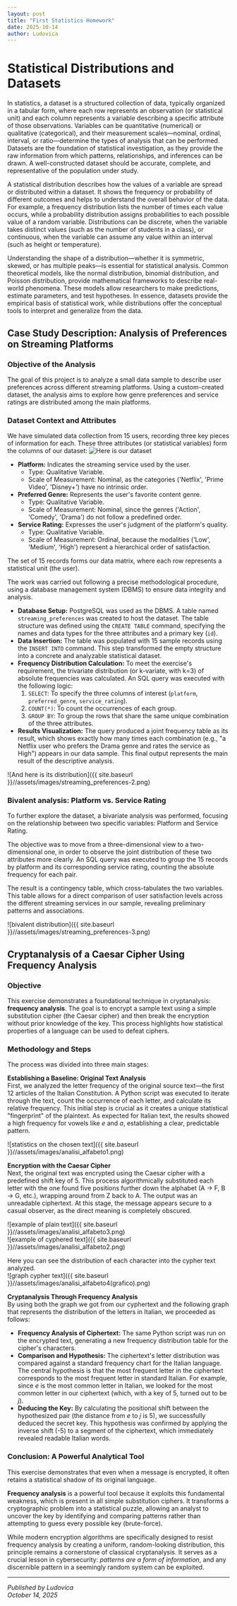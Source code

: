 ```yaml
---
layout: post
title: "First Statistics Homework"
date: 2025-10-14
author: Ludovica
---
```


<h1>Statistical Distributions and Datasets</h1>

In statistics, a dataset is a structured collection of data, typically organized in a tabular form, where each row represents an observation (or statistical unit) and each column represents a variable describing a specific attribute of those observations. Variables can be quantitative (numerical) or qualitative (categorical), and their measurement scales—nominal, ordinal, interval, or ratio—determine the types of analysis that can be performed. Datasets are the foundation of statistical investigation, as they provide the raw information from which patterns, relationships, and inferences can be drawn. A well-constructed dataset should be accurate, complete, and representative of the population under study.

A statistical distribution describes how the values of a variable are spread or distributed within a dataset. It shows the frequency or probability of different outcomes and helps to understand the overall behavior of the data. For example, a frequency distribution lists the number of times each value occurs, while a probability distribution assigns probabilities to each possible value of a random variable. Distributions can be discrete, when the variable takes distinct values (such as the number of students in a class), or continuous, when the variable can assume any value within an interval (such as height or temperature).

Understanding the shape of a distribution—whether it is symmetric, skewed, or has multiple peaks—is essential for statistical analysis. Common theoretical models, like the normal distribution, binomial distribution, and Poisson distribution, provide mathematical frameworks to describe real-world phenomena. These models allow researchers to make predictions, estimate parameters, and test hypotheses. In essence, datasets provide the empirical basis of statistical work, while distributions offer the conceptual tools to interpret and generalize from the data.

<h2>Case Study Description: Analysis of Preferences on Streaming Platforms</h2>

<h3>Objective of the Analysis</h3>
The goal of this project is to analyze a small data sample to describe user preferences across different streaming platforms. Using a custom-created dataset, the analysis aims to explore how genre preferences and service ratings are distributed among the main platforms.

<h3>Dataset Context and Attributes</h3>
We have simulated data collection from 15 users, recording three key pieces of information for each. These three attributes (or statistical variables) form the columns of our dataset:

<img src="{{ site.baseurl }}//assets/images/streaming_preferences-1.png" alt="Here is our dataset">

<ul>
  <li><strong>Platform:</strong> Indicates the streaming service used by the user.
    <ul>
      <li>Type: Qualitative Variable.</li>
      <li>Scale of Measurement: Nominal, as the categories ('Netflix', 'Prime Video', 'Disney+') have no intrinsic order.</li>
    </ul>
  </li>

  <li><strong>Preferred Genre:</strong> Represents the user's favorite content genre.
    <ul>
      <li>Type: Qualitative Variable.</li>
      <li>Scale of Measurement: Nominal, since the genres ('Action', 'Comedy', 'Drama') do not follow a predefined order.</li>
    </ul>
  </li>

  <li><strong>Service Rating:</strong> Expresses the user's judgment of the platform's quality.
    <ul>
      <li>Type: Qualitative Variable.</li>
      <li>Scale of Measurement: Ordinal, because the modalities ('Low', 'Medium', 'High') represent a hierarchical order of satisfaction.</li>
    </ul>
  </li>
</ul>

The set of 15 records forms our data matrix, where each row represents a statistical unit (the user).

The work was carried out following a precise methodological procedure, using a database management system (DBMS) to ensure data integrity and analysis.

<ul>
  <li><strong>Database Setup:</strong> PostgreSQL was used as the DBMS. A table named <code>streaming_preferences</code> was created to host the dataset. The table structure was defined using the <code>CREATE TABLE</code> command, specifying the names and data types for the three attributes and a primary key (<code>id</code>).</li>

  <li><strong>Data Insertion:</strong> The table was populated with 15 sample records using the <code>INSERT INTO</code> command. This step transformed the empty structure into a concrete and analyzable statistical dataset.</li>

  <li><strong>Frequency Distribution Calculation:</strong> To meet the exercise's requirement, the trivariate distribution (or k-variate, with k=3) of absolute frequencies was calculated. An SQL query was executed with the following logic:
    <ol>
      <li><code>SELECT</code>: To specify the three columns of interest (<code>platform</code>, <code>preferred_genre</code>, <code>service_rating</code>).</li>
      <li><code>COUNT(*)</code>: To count the occurrences of each group.</li>
      <li><code>GROUP BY</code>: To group the rows that share the same unique combination of the three attributes.</li>
    </ol>
  </li>

  <li><strong>Results Visualization:</strong> The query produced a joint frequency table as its result, which shows exactly how many times each combination (e.g., "a Netflix user who prefers the Drama genre and rates the service as High") appears in our data sample. This final output represents the main result of the descriptive analysis.</li>
</ul>

![And here is its distribution]({{ site.baseurl }}//assets/images/streaming_preferences-2.png)

<h3>Bivalent analysis: Platform vs. Service Rating</h3>
To further explore the dataset, a bivariate analysis was performed, focusing on the relationship between two specific variables: Platform and Service Rating.

The objective was to move from a three-dimensional view to a two-dimensional one, in order to observe the joint distribution of these two attributes more clearly. An SQL query was executed to group the 15 records by platform and its corresponding service rating, counting the absolute frequency for each pair.

The result is a contingency table, which cross-tabulates the two variables. This table allows for a direct comparison of user satisfaction levels across the different streaming services in our sample, revealing preliminary patterns and associations.

![bivalent distribution]({{ site.baseurl }}//assets/images/streaming_preferences-3.png)

<h2>Cryptanalysis of a Caesar Cipher Using Frequency Analysis</h2>

<h3>Objective</h3>
This exercise demonstrates a foundational technique in cryptanalysis: <strong>frequency analysis</strong>. The goal is to encrypt a sample text using a simple substitution cipher (the Caesar cipher) and then break the encryption without prior knowledge of the key. This process highlights how statistical properties of a language can be used to defeat ciphers.

<h3>Methodology and Steps</h3>
The process was divided into three main stages:

<strong>Establishing a Baseline: Original Text Analysis</strong>  
First, we analyzed the letter frequency of the original source text—the first 12 articles of the Italian Constitution. A Python script was executed to iterate through the text, count the occurrence of each letter, and calculate its relative frequency. This initial step is crucial as it creates a unique statistical "fingerprint" of the plaintext. As expected for Italian text, the results showed a high frequency for vowels like <em>e</em> and <em>a</em>, establishing a clear, predictable pattern.

![statistics on the chosen text]({{ site.baseurl }}//assets/images/analisi_alfabeto1.png)

<strong>Encryption with the Caesar Cipher</strong>  
Next, the original text was encrypted using the Caesar cipher with a predefined shift key of 5. This process algorithmically substituted each letter with the one found five positions further down the alphabet (A → F, B → G, etc.), wrapping around from Z back to A. The output was an unreadable ciphertext. At this stage, the message appears secure to a casual observer, as the direct meaning is completely obscured.

![example of plain text]({{ site.baseurl }}//assets/images/analisi_alfabeto3.png)  
![example of cyphered text]({{ site.baseurl }}//assets/images/analisi_alfabeto2.png)

Here you can see the distribution of each character into the cypher text analyzed.  
![graph cypher text]({{ site.baseurl }}//assets/images/analisi_alfabeto4(grafico).png)

<strong>Cryptanalysis Through Frequency Analysis</strong>  
By using both the graph we got from our cyphertext and the following graph that represents the distribution of the letters in Italian, we proceeded as follows:

<ul>
  <li><strong>Frequency Analysis of Ciphertext:</strong> The same Python script was run on the encrypted text, generating a new frequency distribution table for the cipher's characters.</li>
  <li><strong>Comparison and Hypothesis:</strong> The ciphertext's letter distribution was compared against a standard frequency chart for the Italian language. The central hypothesis is that the most frequent letter in the ciphertext corresponds to the most frequent letter in standard Italian. For example, since <em>e</em> is the most common letter in Italian, we looked for the most common letter in our ciphertext (which, with a key of 5, turned out to be <em>j</em>).</li>
  <li><strong>Deducing the Key:</strong> By calculating the positional shift between the hypothesized pair (the distance from <em>e</em> to <em>j</em> is 5), we successfully deduced the secret key. This hypothesis was confirmed by applying the inverse shift (-5) to a segment of the ciphertext, which immediately revealed readable Italian words.</li>
</ul>






<h3>Conclusion: A Powerful Analytical Tool</h3>
This exercise demonstrates that even when a message is encrypted, it often retains a statistical shadow of its original language.

<strong>Frequency analysis</strong> is a powerful tool because it exploits this fundamental weakness, which is present in all simple substitution ciphers. It transforms a cryptographic problem into a statistical puzzle, allowing an analyst to uncover the key by identifying and comparing patterns rather than attempting to guess every possible key (brute-force).

While modern encryption algorithms are specifically designed to resist frequency analysis by creating a uniform, random-looking distribution, this principle remains a cornerstone of classical cryptanalysis. It serves as a crucial lesson in cybersecurity: <em>patterns are a form of information</em>, and any discernible pattern in a seemingly random system can be exploited.

---

*Published by Ludovica*  
*October 14, 2025*
